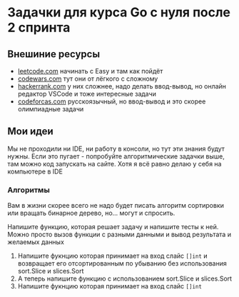 # Задачки для курса Go с нуля после 2 спринта

## Внешиние ресурсы
- [leetcode.com](https://leetcode.com/studyplan/top-interview-150/) начинать с Easy и там как пойдёт
- [codewars.com](https://www.codewars.com/kata/search/go?q=&beta=false&order_by=rank_id%20asc) тут они от лёгкого с сложному
- [hackerrank.com](https://www.hackerrank.com/contests/projecteuler/challenges) у них сложнее, надо делать ввод-вывод, но онлайн редактор VSCode и тоже интересные задачи
- [codeforcas.com](https://codeforces.com/problemset?order=BY_RATING_ASC) русскоязычный, но ввод-вывод и это скорее олимпиадные задачи

## Мои идеи
Мы не проходили ни IDE, ни работу в консоли, но тут эти знания будут нужны. Если это пугает - попробуйте алгоритмические задачки выше, там можно код запускать на сайте. Хотя я всё равно делаю у себя на компьютере в IDE

### Алгоритмы
Вам в жизни скорее всего не надо будет писать алгоритм сортировки или вращать бинарное дерево, но... могут и спросить.

Напишите функцию, которая решает задачу и напишите тесты к ней. Можно просто вызов функции с разными данными и вывод результата и желаемых данных
1. Напишите фукнцию которая принимает на вход слайс `[]int` и возвращает его отсортированным по убыванию без использования sort.Slice и slices.Sort
2. А теперь напишите функцию с использованием sort.Slice и slices.Sort
3. Напишите фукнцию которая принимает на вход слайс `[]int` 
